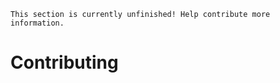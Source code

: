 ```admonish warning "TODO"
This section is currently unfinished! Help contribute more information.
```

# Contributing
